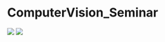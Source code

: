 # ComputerVision_Seminar
<img src="https://img.shields.io/badge/Python-3776AB?style=flat&logo=Python&logoColor=white"/>
<img src="https://capsule-render.vercel.app/api?type=slice&color=auto&height=300&section=header&text=Computer_Vision&fontSize=90" />
